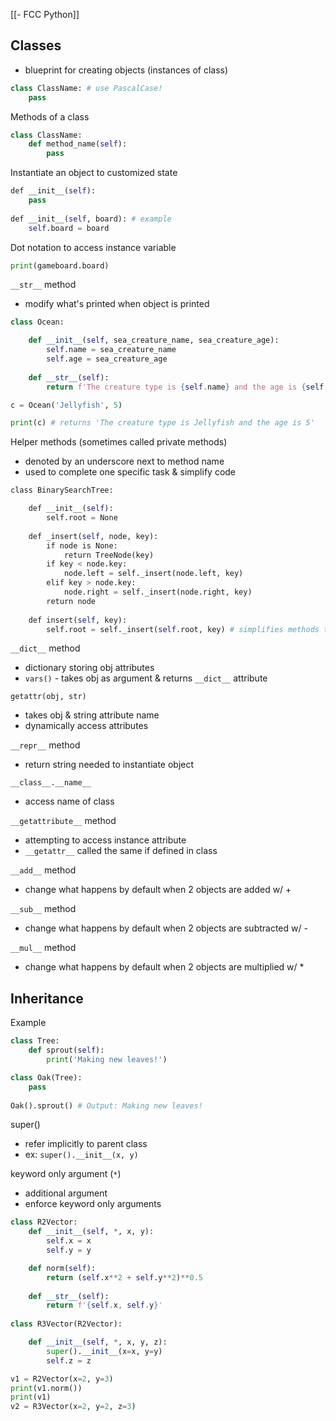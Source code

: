 [[- FCC Python]]

## Classes

- blueprint for creating objects (instances of class)

```python
class ClassName: # use PascalCase!
    pass
```

Methods of a class

```python
class ClassName:
    def method_name(self):
        pass
```

Instantiate an object to customized state

```python
def __init__(self):
	pass
	
def __init__(self, board): # example
	self.board = board
```

Dot notation to access instance variable

```python
print(gameboard.board)
```

`__str__` method
- modify what's printed when object is printed

```python
class Ocean:

    def __init__(self, sea_creature_name, sea_creature_age):
        self.name = sea_creature_name
        self.age = sea_creature_age
    
    def __str__(self):
        return f'The creature type is {self.name} and the age is {self.age}'

c = Ocean('Jellyfish', 5)

print(c) # returns 'The creature type is Jellyfish and the age is 5'
```

Helper methods (sometimes called private methods)
- denoted by an underscore next to method name
- used to complete one specific task & simplify code

```python
class BinarySearchTree:

    def __init__(self):
        self.root = None
        
    def _insert(self, node, key):
        if node is None:
            return TreeNode(key)
        if key < node.key:
            node.left = self._insert(node.left, key)
        elif key > node.key:
            node.right = self._insert(node.right, key)
        return node
        
    def insert(self, key):
        self.root = self._insert(self.root, key) # simplifies methods that are called outside of class
```

`__dict__` method
- dictionary storing obj attributes
- `vars()` - takes obj as argument & returns `__dict__` attribute

`getattr(obj, str)`
- takes obj & string attribute name
- dynamically access attributes

`__repr__` method
- return string needed to instantiate object

`__class__.__name__`
- access name of class

``__getattribute__`` method
- attempting to access instance attribute
- `__getattr__` called the same if defined in class

`__add__` method
- change what happens by default when 2 objects are added w/ +

`__sub__` method
- change what happens by default when 2 objects are subtracted w/ -

`__mul__` method
- change what happens by default when 2 objects are multiplied w/ *

## Inheritance

Example

```python
class Tree:
    def sprout(self):
        print('Making new leaves!')

class Oak(Tree):
    pass
    
Oak().sprout() # Output: Making new leaves!
```

super()
- refer implicitly to parent class
- ex: `super().__init__(x, y)`

keyword only argument (`*`)
- additional argument
- enforce keyword only arguments

```python
class R2Vector:
    def __init__(self, *, x, y):
        self.x = x
        self.y = y

    def norm(self):
        return (self.x**2 + self.y**2)**0.5
        
    def __str__(self):
        return f'{self.x, self.y}'
        
class R3Vector(R2Vector):

    def __init__(self, *, x, y, z):
        super().__init__(x=x, y=y)
        self.z = z

v1 = R2Vector(x=2, y=3)
print(v1.norm())
print(v1)
v2 = R3Vector(x=2, y=2, z=3)
```